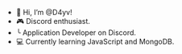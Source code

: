 - 👋 Hi, I’m @D4yv!
- 🎮 Discord enthusiast.
-    ╰ Application Developer on Discord.
- 💻 Currently learning JavaScript and MongoDB.
